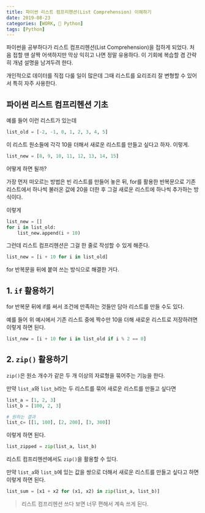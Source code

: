 ```yaml
---
title: 파이썬 리스트 컴프리헨션(List Comprehension) 이해하기
date: 2019-08-23
categories: [WORK, 🐍 Python]
tags: [Python]
---
```


파이썬을 공부하다가 리스트 컴프리헨션(List Comprehension)을 접하게 되었다. 처음 접할 땐 살짝 어색하지만 막상 익히고 나면 정말 유용하다. 이 기회에 복습할 겸 간략히 개념 설명을 남겨두려 한다.

개인적으로 데이터를 직접 다룰 일이 많은데 그때 리스트를 요리조리 잘 변형할 수 있어서 특히 자주 사용한다.

## 파이썬 리스트 컴프리헨션 기초

예를 들어 이런 리스트가 있는데

```python
list_old = [-2, -1, 0, 1, 2, 3, 4, 5]
```

이 리스트 원소들에 각각 10을 더해서 새로운 리스트를 만들고 싶다고 하자. 이렇게.

```python
list_new = [8, 9, 10, 11, 12, 13, 14, 15]
```

어떻게 하면 될까?

가장 먼저 떠오르는 방법은 빈 리스트를 만들어 놓은 뒤, for를 활용한 반복문으로 기존 리스트에서 하나씩 불러온 값에 20을 더한 후 그걸 새로운 리스트에 하나씩 추가하는 방식이다.

이렇게

```python
list_new = []
for i in list_old:
    list_new.append(i + 10)
```

그런데 리스트 컴프리헨션은 그걸 한 줄로 작성할 수 있게 해준다.

```python
list_new = [i + 10 for i in list_old]
```

for 반복문을 뒤에 붙여 쓰는 방식으로 해결한 거다.

## 1. `if` 활용하기

for 반복문 뒤에 if를 써서 조건에 만족하는 것들만 담아 리스트를 만들 수도 있다.

예를 들어 위 예시에서 기존 리스트 중에 짝수만 10을 더해 새로운 리스트로 저장하려면 이렇게 하면 된다.

```python
list_new = [i + 10 for i in list_old if i % 2 == 0]
```

## 2. `zip()` 활용하기

`zip()`은 원소 개수가 같은 두 개 이상의 자료형을 묶어주는 기능을 한다.

만약 `list_a`와 `list_b`라는 두 리스트를 묶어 새로운 리스트를 만들고 싶다면

```python
list_a = [1, 2, 3]
list_b = [100, 2, 3]

# 원하는 결과
list_c= [[1, 100], [2, 200], [3, 300]]
```

이렇게 하면 된다.

```python
list_zipped = zip(list_a, list_b)
```

리스트 컴프리헨션에서도 `zip()`을 활용할 수 있다.

만약 `list_a`와 `list_b`에 있는 값을 쌍으로 더해서 새로운 리스트를 만들고 싶다고 하면 이렇게 하면 된다.

```python
list_sum = [x1 + x2 for (x1, x2) in zip(list_a, list_b)]
```

>리스트 컴프리헨션 쓰다 보면 너무 편해서 계속 쓰게 된다.